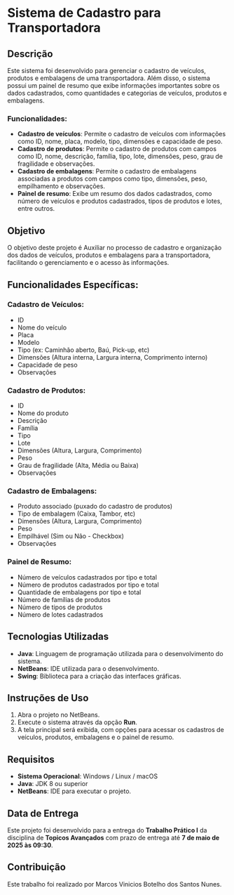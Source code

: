 # Sistema de Cadastro para Transportadora

## Descrição

Este sistema foi desenvolvido para gerenciar o cadastro de veículos, produtos e embalagens de uma transportadora. Além disso, o sistema possui um painel de resumo que exibe informações importantes sobre os dados cadastrados, como quantidades e categorias de veículos, produtos e embalagens.

### Funcionalidades:
- **Cadastro de veículos**: Permite o cadastro de veículos com informações como ID, nome, placa, modelo, tipo, dimensões e capacidade de peso.
- **Cadastro de produtos**: Permite o cadastro de produtos com campos como ID, nome, descrição, família, tipo, lote, dimensões, peso, grau de fragilidade e observações.
- **Cadastro de embalagens**: Permite o cadastro de embalagens associadas a produtos com campos como tipo, dimensões, peso, empilhamento e observações.
- **Painel de resumo**: Exibe um resumo dos dados cadastrados, como número de veículos e produtos cadastrados, tipos de produtos e lotes, entre outros.

## Objetivo
O objetivo deste projeto é Auxiliar no processo de cadastro e organização dos dados de veículos, produtos e embalagens para a transportadora, facilitando o gerenciamento e o acesso às informações.

## Funcionalidades Específicas:
### Cadastro de Veículos:
- ID
- Nome do veículo
- Placa
- Modelo
- Tipo (ex: Caminhão aberto, Baú, Pick-up, etc)
- Dimensões (Altura interna, Largura interna, Comprimento interno)
- Capacidade de peso
- Observações

### Cadastro de Produtos:
- ID
- Nome do produto
- Descrição
- Família
- Tipo
- Lote
- Dimensões (Altura, Largura, Comprimento)
- Peso
- Grau de fragilidade (Alta, Média ou Baixa)
- Observações

### Cadastro de Embalagens:
- Produto associado (puxado do cadastro de produtos)
- Tipo de embalagem (Caixa, Tambor, etc)
- Dimensões (Altura, Largura, Comprimento)
- Peso
- Empilhável (Sim ou Não - Checkbox)
- Observações

### Painel de Resumo:
- Número de veículos cadastrados por tipo e total
- Número de produtos cadastrados por tipo e total
- Quantidade de embalagens por tipo e total
- Número de famílias de produtos
- Número de tipos de produtos
- Número de lotes cadastrados

## Tecnologias Utilizadas
- **Java**: Linguagem de programação utilizada para o desenvolvimento do sistema.
- **NetBeans**: IDE utilizada para o desenvolvimento.
- **Swing**: Biblioteca para a criação das interfaces gráficas.

## Instruções de Uso
1. Abra o projeto no NetBeans.
2. Execute o sistema através da opção **Run**.
3. A tela principal será exibida, com opções para acessar os cadastros de veículos, produtos, embalagens e o painel de resumo.

## Requisitos
- **Sistema Operacional**: Windows / Linux / macOS
- **Java**: JDK 8 ou superior
- **NetBeans**: IDE para executar o projeto.

## Data de Entrega
Este projeto foi desenvolvido para a entrega do **Trabalho Prático I** da disciplina de **Topicos Avançados** com prazo de entrega até **7 de maio de 2025 às 09:30**.

## Contribuição
Este trabalho foi realizado por Marcos Vinicios Botelho dos Santos Nunes.
